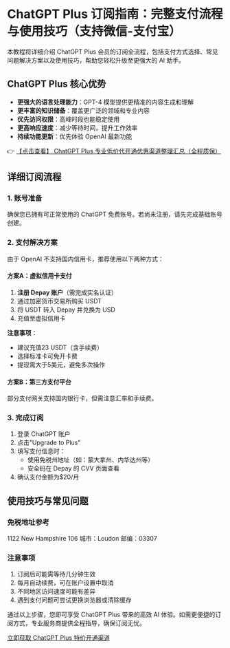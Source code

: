 # ChatGPT Plus 订阅指南：完整支付流程与使用技巧（支持微信-支付宝）

本教程将详细介绍 ChatGPT Plus 会员的订阅全流程，包括支付方式选择、常见问题解决方案以及使用技巧，帮助您轻松升级至更强大的 AI 助手。

## ChatGPT Plus 核心优势

- **更强大的语言处理能力**：GPT-4 模型提供更精准的内容生成和理解
- **更丰富的知识储备**：覆盖更广泛的领域和专业内容
- **优先访问权限**：高峰时段也能稳定使用
- **更高响应速度**：减少等待时间，提升工作效率
- **持续功能更新**：优先体验 OpenAI 最新功能

👉 [【点击查看】 ChatGPT Plus 专业低价代开通优惠渠道整理汇总（全程质保）](https://bit.ly/DaiKai)

## 详细订阅流程

### 1. 账号准备
确保您已拥有可正常使用的 ChatGPT 免费账号。若尚未注册，请先完成基础账号创建。

### 2. 支付解决方案
由于 OpenAI 不支持国内信用卡，推荐使用以下两种方式：

#### 方案A：虚拟信用卡支付
1. **注册 Depay 账户**（需完成实名认证）
2. 通过加密货币交易所购买 USDT
3. 将 USDT 转入 Depay 并兑换为 USD
4. 充值至虚拟信用卡

**注意事项**：
- 建议充值23 USDT（含手续费）
- 选择标准卡可免开卡费
- 提现需大于5美元，避免多次操作

#### 方案B：第三方支付平台
部分支付网关支持国内银行卡，但需注意汇率和手续费。

### 3. 完成订阅
1. 登录 ChatGPT 账户
2. 点击"Upgrade to Plus"
3. 填写支付信息时：
   - 使用免税州地址（如：蒙大拿州、内华达州等）
   - 安全码在 Depay 的 CVV 页面查看
4. 确认支付金额为$20/月

## 使用技巧与常见问题

### 免税地址参考

1122 New Hampshire 106
城市：Loudon
邮编：03307

### 注意事项
1. 订阅后可能需等待几分钟生效
2. 每月自动续费，可在账户设置中取消
3. 不同地区访问速度可能有差异
4. 遇到支付问题可尝试更换浏览器或清除缓存

通过以上步骤，您即可享受 ChatGPT Plus 带来的高效 AI 体验。如需更便捷的订阅方式，专业服务商提供全程指导，确保订阅无忧。

[立即获取 ChatGPT Plus 特价开通渠道](https://bit.ly/DaiKai)